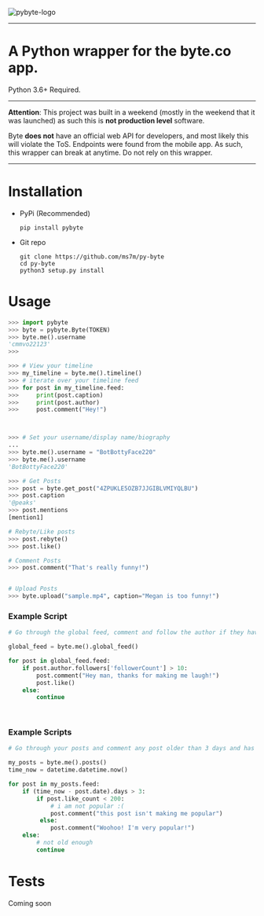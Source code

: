 ![pybyte-logo](images/logo.svg)

*** 

# A Python wrapper for the byte.co app.
Python 3.6+ Required.
***
**Attention**: This project was built in a weekend (mostly in the weekend that it was launched) as such this is **not production level** software. 

Byte **does not** have an official web API for developers, and most likely this will violate the ToS. Endpoints were found from the mobile app. As such, this wrapper can break at anytime. Do not rely on this wrapper.
***


# Installation
- PyPi (Recommended)
    ```
    pip install pybyte
    ```
- Git repo
    ```
    git clone https://github.com/ms7m/py-byte
    cd py-byte
    python3 setup.py install
    ```
# Usage

```python
>>> import pybyte
>>> byte = pybyte.Byte(TOKEN)
>>> byte.me().username
'cmmvo22123'
>>>

>>> # View your timeline
>>> my_timeline = byte.me().timeline()
>>> # iterate over your timeline feed
>>> for post in my_timeline.feed:
>>>     print(post.caption)
>>>     print(post.author)
>>>     post.comment("Hey!")



>>> # Set your username/display name/biography
...
>>> byte.me().username = "BotBottyFace220"
>>> byte.me().username
'BotBottyFace220'

>>> # Get Posts
>>> post = byte.get_post("4ZPUKLE5OZB7JJGIBLVMIYQLBU")
>>> post.caption
'@peaks'
>>> post.mentions
[mention1]

# Rebyte/Like posts
>>> post.rebyte()
>>> post.like()

# Comment Posts
>>> post.comment("That's really funny!")


# Upload Posts
>>> byte.upload("sample.mp4", caption="Megan is too funny!")

```



### Example Script

```python
# Go through the global feed, comment and follow the author if they have < 10 followers

global_feed = byte.me().global_feed()

for post in global_feed.feed:
    if post.author.followers['followerCount'] > 10:
      	post.comment("Hey man, thanks for making me laugh!")
        post.like()
    else:
      	continue
        
 
```

### Example Scripts

```python
# Go through your posts and comment any post older than 3 days and has less than 200 likes

my_posts = byte.me().posts()
time_now = datetime.datetime.now()

for post in my_posts.feed:
    if (time_now - post.date).days > 3:
        if post.like_count < 200:
            # i am not popular :(
            post.comment("this post isn't making me popular")
         else:
            post.comment("Woohoo! I'm very popular!")
    else:
        # not old enough
        continue
```

# Tests
Coming soon
